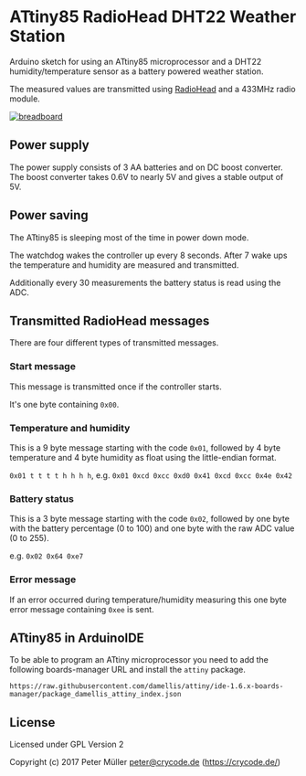 # ATtiny85 RadioHead DHT22 Weather Station

Arduino sketch for using an ATtiny85 microprocessor and a DHT22 humidity/temperature sensor as a battery powered weather station.

The measured values are transmitted using [RadioHead](http://www.airspayce.com/mikem/arduino/RadioHead/) and a 433MHz radio module.

[![breadboard](https://cdn.cryhost.de/arduino/attiny85-radiohead-dht22-weather-sensor-breadboard.png)](https://cdn.cryhost.de/arduino/attiny85-radiohead-dht22-weather-sensor-breadboard.png)

## Power supply

The power supply consists of 3 AA batteries and on DC boost converter.
The boost converter takes 0.6V to nearly 5V and gives a stable output of 5V.

## Power saving

The ATtiny85 is sleeping most of the time in power down mode.

The watchdog wakes the controller up every 8 seconds.
After 7 wake ups the temperature and humidity are measured and transmitted.

Additionally every 30 measurements the battery status is read using the ADC.

## Transmitted RadioHead messages

There are four different types of transmitted messages.

### Start message

This message is transmitted once if the controller starts.

It's one byte containing `0x00`.

### Temperature and humidity

This is a 9 byte message starting with the code `0x01`, followed by 4 byte temperature and 4 byte humidity as float using the little-endian format.

`0x01 t t t t h h h h`, e.g. `0x01 0xcd 0xcc 0xd0 0x41 0xcd 0xcc 0x4e 0x42`

### Battery status

This is a 3 byte message starting with the code `0x02`, followed by one byte with the battery percentage (0 to 100) and one byte with the raw ADC value (0 to 255).

e.g. `0x02 0x64 0xe7`

### Error message

If an error occurred during temperature/humidity measuring this one byte error message containing `0xee` is sent.


## ATtiny85 in ArduinoIDE

To be able to program an ATtiny microprocessor you need to add the following boards-manager URL and install the `attiny` package.

`https://raw.githubusercontent.com/damellis/attiny/ide-1.6.x-boards-manager/package_damellis_attiny_index.json`


## License

Licensed under GPL Version 2

Copyright (c) 2017 Peter Müller <peter@crycode.de> (https://crycode.de/)
